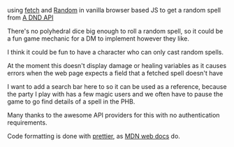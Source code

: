 using [fetch](https://developer.mozilla.org/en-US/docs/Web/API/Fetch_API/Using_Fetch) and [Random](https://developer.mozilla.org/en-US/docs/Web/JavaScript/Reference/Global_Objects/Math/random) in vanilla browser based JS to get a random spell from [A DND API](https://5e-bits.github.io/docs/)

There's no polyhedral dice big enough to roll a random spell, so it could be a fun game mechanic for a DM to implement however they like. 

I think it could be fun to have a character who can only cast random spells. 

At the moment this doesn't display damage or healing variables as it causes errors when the web page expects a field that a fetched spell doesn't have

I want to add a search bar here to so it can be used as a reference, because the party I play with has a few magic users and we often have to pause the game to go find details of a spell in the PHB. 

Many thanks to the awesome API providers for this with no authentication requirements.


Code formatting is done with [prettier](https://prettier.io/), as  [MDN web docs](https://developer.mozilla.org/en-US/docs/MDN/Writing_guidelines/Writing_style_guide/Code_style_guide/JavaScript#operators) do. 